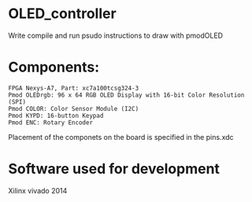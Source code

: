 # OLED_controller
 Write compile and run psudo instructions to draw with pmodOLED


# Components:
	FPGA Nexys-A7, Part: xc7a100tcsg324-3
	Pmod OLEDrgb: 96 x 64 RGB OLED Display with 16-bit Color Resolution (SPI)
	Pmod COLOR: Color Sensor Module (I2C)
	Pmod KYPD: 16-button Keypad
	Pmod ENC: Rotary Encoder

Placement of the componets on the board is specified in the pins.xdc

# Software used for development 
Xilinx vivado 2014
